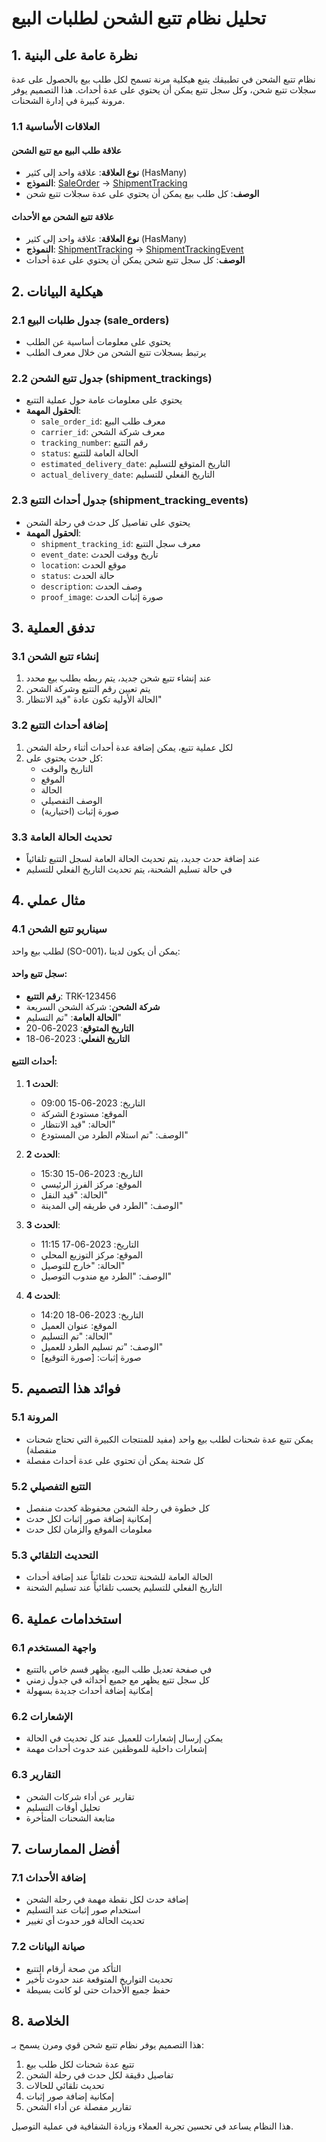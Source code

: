 # تحليل نظام تتبع الشحن لطلبات البيع

## 1. نظرة عامة على البنية

نظام تتبع الشحن في تطبيقك يتبع هيكلية مرنة تسمح لكل طلب بيع بالحصول على عدة سجلات تتبع شحن، وكل سجل تتبع يمكن أن يحتوي على عدة أحداث. هذا التصميم يوفر مرونة كبيرة في إدارة الشحنات.

### 1.1 العلاقات الأساسية

#### علاقة طلب البيع مع تتبع الشحن
- **نوع العلاقة**: علاقة واحد إلى كثير (HasMany)
- **النموذج**: [SaleOrder](file:///c%3A/xampp/htdocs/faster_system/app/Models/Sale/SaleOrder.php#L15-L227) → [ShipmentTracking](file:///c%3A/xampp/htdocs/faster_system/app/Models/Sale/ShipmentTracking.php#L15-L112)
- **الوصف**: كل طلب بيع يمكن أن يحتوي على عدة سجلات تتبع شحن

#### علاقة تتبع الشحن مع الأحداث
- **نوع العلاقة**: علاقة واحد إلى كثير (HasMany)
- **النموذج**: [ShipmentTracking](file:///c%3A/xampp/htdocs/faster_system/app/Models/Sale/ShipmentTracking.php#L15-L112) → [ShipmentTrackingEvent](file:///c%3A/xampp/htdocs/faster_system/app/Models/Sale/ShipmentTrackingEvent.php#L15-L77)
- **الوصف**: كل سجل تتبع شحن يمكن أن يحتوي على عدة أحداث

## 2. هيكلية البيانات

### 2.1 جدول طلبات البيع (sale_orders)
- يحتوي على معلومات أساسية عن الطلب
- يرتبط بسجلات تتبع الشحن من خلال معرف الطلب

### 2.2 جدول تتبع الشحن (shipment_trackings)
- يحتوي على معلومات عامة حول عملية التتبع
- **الحقول المهمة**:
  - `sale_order_id`: معرف طلب البيع
  - `carrier_id`: معرف شركة الشحن
  - `tracking_number`: رقم التتبع
  - `status`: الحالة العامة للتتبع
  - `estimated_delivery_date`: التاريخ المتوقع للتسليم
  - `actual_delivery_date`: التاريخ الفعلي للتسليم

### 2.3 جدول أحداث التتبع (shipment_tracking_events)
- يحتوي على تفاصيل كل حدث في رحلة الشحن
- **الحقول المهمة**:
  - `shipment_tracking_id`: معرف سجل التتبع
  - `event_date`: تاريخ ووقت الحدث
  - `location`: موقع الحدث
  - `status`: حالة الحدث
  - `description`: وصف الحدث
  - `proof_image`: صورة إثبات الحدث

## 3. تدفق العملية

### 3.1 إنشاء تتبع الشحن
1. عند إنشاء تتبع شحن جديد، يتم ربطه بطلب بيع محدد
2. يتم تعيين رقم التتبع وشركة الشحن
3. الحالة الأولية تكون عادة "قيد الانتظار"

### 3.2 إضافة أحداث التتبع
1. لكل عملية تتبع، يمكن إضافة عدة أحداث أثناء رحلة الشحن
2. كل حدث يحتوي على:
   - التاريخ والوقت
   - الموقع
   - الحالة
   - الوصف التفصيلي
   - صورة إثبات (اختيارية)

### 3.3 تحديث الحالة العامة
- عند إضافة حدث جديد، يتم تحديث الحالة العامة لسجل التتبع تلقائياً
- في حالة تسليم الشحنة، يتم تحديث التاريخ الفعلي للتسليم

## 4. مثال عملي

### 4.1 سيناريو تتبع الشحن
لطلب بيع واحد (SO-001)، يمكن أن يكون لدينا:

#### سجل تتبع واحد:
- **رقم التتبع**: TRK-123456
- **شركة الشحن**: شركة الشحن السريعة
- **الحالة العامة**: "تم التسليم"
- **التاريخ المتوقع**: 2023-06-20
- **التاريخ الفعلي**: 2023-06-18

#### أحداث التتبع:
1. **الحدث 1**:
   - التاريخ: 2023-06-15 09:00
   - الموقع: مستودع الشركة
   - الحالة: "قيد الانتظار"
   - الوصف: "تم استلام الطرد من المستودع"

2. **الحدث 2**:
   - التاريخ: 2023-06-15 15:30
   - الموقع: مركز الفرز الرئيسي
   - الحالة: "قيد النقل"
   - الوصف: "الطرد في طريقه إلى المدينة"

3. **الحدث 3**:
   - التاريخ: 2023-06-17 11:15
   - الموقع: مركز التوزيع المحلي
   - الحالة: "خارج للتوصيل"
   - الوصف: "الطرد مع مندوب التوصيل"

4. **الحدث 4**:
   - التاريخ: 2023-06-18 14:20
   - الموقع: عنوان العميل
   - الحالة: "تم التسليم"
   - الوصف: "تم تسليم الطرد للعميل"
   - صورة إثبات: [صورة التوقيع]

## 5. فوائد هذا التصميم

### 5.1 المرونة
- يمكن تتبع عدة شحنات لطلب بيع واحد (مفيد للمنتجات الكبيرة التي تحتاج شحنات منفصلة)
- كل شحنة يمكن أن تحتوي على عدة أحداث مفصلة

### 5.2 التتبع التفصيلي
- كل خطوة في رحلة الشحن محفوظة كحدث منفصل
- إمكانية إضافة صور إثبات لكل حدث
- معلومات الموقع والزمان لكل حدث

### 5.3 التحديث التلقائي
- الحالة العامة للشحنة تتحدث تلقائياً عند إضافة أحداث
- التاريخ الفعلي للتسليم يحسب تلقائياً عند تسليم الشحنة

## 6. استخدامات عملية

### 6.1 واجهة المستخدم
- في صفحة تعديل طلب البيع، يظهر قسم خاص بالتتبع
- كل سجل تتبع يظهر مع جميع أحداثه في جدول زمني
- إمكانية إضافة أحداث جديدة بسهولة

### 6.2 الإشعارات
- يمكن إرسال إشعارات للعميل عند كل تحديث في الحالة
- إشعارات داخلية للموظفين عند حدوث أحداث مهمة

### 6.3 التقارير
- تقارير عن أداء شركات الشحن
- تحليل أوقات التسليم
- متابعة الشحنات المتأخرة

## 7. أفضل الممارسات

### 7.1 إضافة الأحداث
- إضافة حدث لكل نقطة مهمة في رحلة الشحن
- استخدام صور إثبات عند التسليم
- تحديث الحالة فور حدوث أي تغيير

### 7.2 صيانة البيانات
- التأكد من صحة أرقام التتبع
- تحديث التواريخ المتوقعة عند حدوث تأخير
- حفظ جميع الأحداث حتى لو كانت بسيطة

## 8. الخلاصة

هذا التصميم يوفر نظام تتبع شحن قوي ومرن يسمح بـ:
1. تتبع عدة شحنات لكل طلب بيع
2. تفاصيل دقيقة لكل حدث في رحلة الشحن
3. تحديث تلقائي للحالات
4. إمكانية إضافة صور إثبات
5. تقارير مفصلة عن أداء الشحن

هذا النظام يساعد في تحسين تجربة العملاء وزيادة الشفافية في عملية التوصيل.
